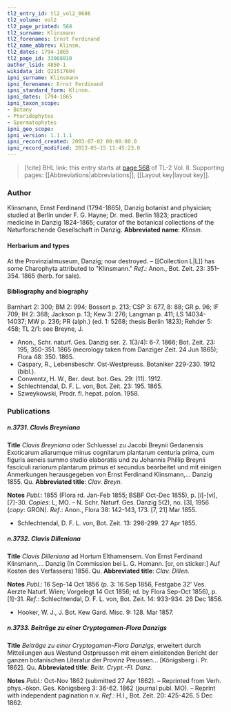 ```yaml
---
tl2_entry_id: tl2_vol2_0686
tl2_volume: vol2
tl2_page_printed: 568
tl2_surname: Klinsmann
tl2_forenames: Ernst Ferdinand
tl2_name_abbrev: Klinsm.
tl2_dates: 1794-1865
tl2_page_id: 33068810
author_lsid: 4850-1
wikidata_id: Q21517604
ipni_surname: Klinsmann
ipni_forenames: Ernst Ferdinand
ipni_standard_form: Klinsm.
ipni_dates: 1794-1865
ipni_taxon_scope: 
- Botany
- Pteridophytes
- Spermatophytes
ipni_geo_scope: 
ipni_version: 1.1.1.1
ipni_record_created: 2003-07-02 00:00:00.0
ipni_record_modified: 2013-05-15 11:45:23.0
---
```



> [!cite] BHL link: this entry starts at [page 568](https://www.biodiversitylibrary.org/page/33068810) of TL-2 Vol. II.
> Supporting pages: [[Abbreviations|abbreviations]], [[Layout key|layout key]].

### Author

Klinsmann, Ernst Ferdinand (1794-1865), Danzig botanist and physician; studied at Berlin under F. G. Hayne; Dr. med. Berlin 1823; practiced medicine in Danzig 1824-1865; curator of the botanical collections of the Naturforschende Gesellschaft in Danzig. 
**Abbreviated name**: *Klinsm.*

#### Herbarium and types

At the Provinzialmuseum, Danzig; now destroyed. – [[Collection L|L]] has some Charophyta attributed to "Klinsmann."
*Ref*.: Anon., Bot. Zeit. 23: 351-354. 1865 (herb. for sale).

#### Bibliography and biography

Barnhart 2: 300; BM 2: 994; Bossert p. 213; CSP 3: 677, 8: 88; GR p. 96; IF 709; IH 2: 368; Jackson p. 13; Kew 3: 276; Langman p. 411; LS 14034-14037; MW p. 236; PR (alph.) (ed. 1: 5268; thesis Berlin 1823); Rehder 5: 458; TL 2/1: see Breyne, J.
- Anon., Schr. naturf. Ges. Danzig ser. 2. 1(3/4): 6-7. 1866; Bot. Zeit. 23: 195, 350-351. 1865 (necrology taken from Danziger Zeit. 24 Jun 1865); Flora 48: 350. 1865.
- Caspary, R., Lebensbeschr. Ost-Westpreuss. Botaniker 229-230. 1912 (bibl.).
- Conwentz, H. W., Ber. deut. bot. Ges. 29: (11). 1912.
- Schlechtendal, D. F. L. von, Bot. Zeit. 23: 195. 1865.
- Szweykowski, Prodr. fl. hepat. polon. 1958.

### Publications

##### n.3731. Clavis Breyniana

**Title**
*Clavis Breyniana* oder Schluessel zu Jacobi Breynii Gedanensis Exoticarum aliarumque minus cognitarum plantarum centuria prima, cum figuris aeneis summo studio elaboratis und zu Johannis Phillip Breynii fasciculi rariorum plantarum primus et secundus bearbeitet und mit einigen Anmerkungen herausgegeben von Ernst Ferdinand Klinsmann,... Danzig 1855. Qu.
**Abbreviated title**: *Clav. Breyn.*

**Notes**
*Publ*.: 1855 (Flora rd. Jan-Feb 1855; BSBF Oct-Dec 1855), p. \[i\]-\[vi\], \[7\]-30. *Copies*: L, MO. – N. Schr. Naturf. Ges. Danzig 5(2), no. \[3\], 1956 (*copy*: GRON).
*Ref*.: Anon., Flora 38: 142-143, 173. \[7, 21\] Mar 1855.
- Schlechtendal, D. F. L. von, Bot. Zeit. 13: 298-299. 27 Apr 1855.

##### n.3732. Clavis Dilleniana

**Title**
*Clavis Dilleniana* ad Hortum Elthamensem. Von Ernst Ferdinand Klinsmann,... Danzig (In Commission bei L. G. Homann. \[or, on sticker:\] Auf Kosten des Verfassers) 1856. Qu.
**Abbreviated title**: *Clav. Dillen.*

**Notes**
*Publ*.: 16 Sep-14 Oct 1856 (p. 3: 16 Sep 1856, Festgabe 32' Ves. Aerzte Naturf. Wien; Vorgelegt 14 Oct 1856; rd. by Flora Sep-Oct 1856), p. \[1\]-31.
*Ref*.: Schlechtendal, D. F. L. von, Bot. Zeit. 14: 933-934. 26 Dec 1856.
- Hooker, W. J., J. Bot. Kew Gard. Misc. 9: 128. Mar 1857.

##### n.3733. Beiträge zu einer Cryptogamen-Flora Danzigs

**Title**
*Beiträge zu einer Cryptogamen-Flora Danzigs*, erweitert durch Mitteilungen aus Westund Ostpreussen mit einem einleitenden Bericht der ganzen botanischen Literatur der Provinz Preussen... \[Königsberg i. Pr. 1862\]. Qu.
**Abbreviated title**: *Beitr. Crypt.-Fl. Danz.*

**Notes**
*Publ*.: Oct-Nov 1862 (submitted 27 Apr 1862). – Reprinted from Verh. phys.-ökon. Ges. Königsberg 3: 36-62. 1862 (journal publ. MO). – Reprint with independent pagination n.v.
*Ref*.: H.I., Bot. Zeit. 20: 425-426. 5 Dec 1862.

